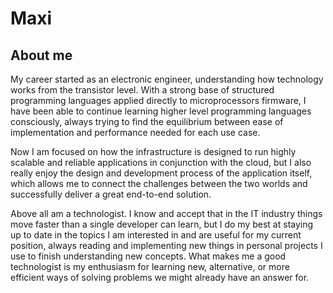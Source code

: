 # Maxi

## About me

My career started as an electronic engineer, understanding how technology works from the transistor level. With a strong base of structured programming languages applied directly to microprocessors firmware, I have been able to continue learning higher level programming languages consciously, always trying to find the equilibrium between ease of implementation and performance needed for each use case. 

Now I am focused on how the infrastructure is designed to run highly scalable and reliable applications in conjunction with the cloud, but I also really enjoy the design and development process of the application itself, which allows me to connect the challenges between the two worlds and successfully deliver a great end-to-end solution. 

Above all am a technologist. I know and accept that in the IT industry things move faster than a single developer can learn, but I do my best at staying up to date in the topics I am interested in and are useful for my current position, always reading and implementing new things in personal projects I use to finish understanding new concepts. What makes me a good technologist is my enthusiasm for learning new, alternative, or more efficient ways of solving problems we might already have an answer for. 

<!--
**MaximilianoAguirre/MaximilianoAguirre** is a ✨ _special_ ✨ repository because its `README.md` (this file) appears on your GitHub profile.

Here are some ideas to get you started:

- 🔭 I’m currently working on ...
- 🌱 I’m currently learning ...
- 👯 I’m looking to collaborate on ...
- 🤔 I’m looking for help with ...
- 💬 Ask me about ...
- 📫 How to reach me: ...
- 😄 Pronouns: ...
- ⚡ Fun fact: ...
-->
